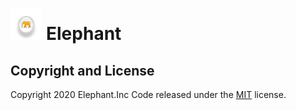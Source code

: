 # <p><img src="img/3.png" width="10%"/> Elephant 

 
## Copyright and License

Copyright 2020 Elephant.Inc Code released under the [MIT](https://github.com/BlackrockDigital/startbootstrap-new-age/blob/gh-pages/LICENSE) license.
